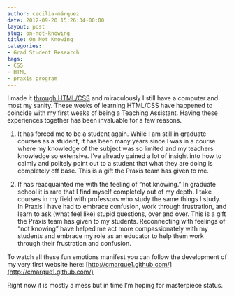 ```yaml
---
author: cecilia-márquez
date: 2012-09-20 15:26:34+00:00
layout: post
slug: on-not-knowing
title: On Not Knowing
categories:
- Grad Student Research
tags:
- CSS
- HTML
- praxis program
---
```


I made it [through HTML/CSS](http://praxis.scholarslab.org/topics/html-and-css/) and miraculously I still have a computer and most my sanity. These weeks of learning HTML/CSS have happened to coincide with my first weeks of being a Teaching Assistant. Having these experiences together has been invaluable for a few reasons.

1. It has forced me to be a student again. While I am still in graduate courses as a student, it has been many years since I was in a course where my knowledge of the subject was so limited and my teachers knowledge so extensive. I’ve already gained a lot of insight into how to calmly and politely point out to a student that what they are doing is completely off base. This is a gift the Praxis team has given to me.

2. If has reacquainted me with the feeling of “not knowing.” In graduate school it is rare that I find myself completely out of my depth. I take courses in my field with professors who study the same things I study. In Praxis I have had to embrace confusion, work through frustration, and learn to ask (what feel like) stupid questions, over and over. This is a gift the Praxis team has given to my students. Reconnecting with feelings of “not knowing” have helped me act more compassionately with my students and embrace my role as an educator to help them work through their frustration and confusion.

To watch all these fun emotions manifest you can follow the development of my very first website here: [http://cmarque1.github.com/](http://cmarque1.github.com/)

Right now it is mostly a mess but in time I’m hoping for masterpiece status.
